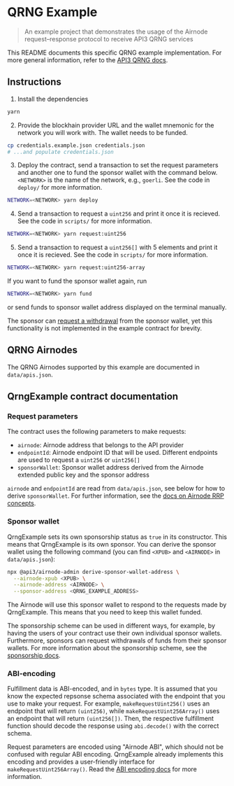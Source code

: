 # QRNG Example

> An example project that demonstrates the usage of the Airnode request–response protocol to receive API3 QRNG services

This README documents this specific QRNG example implementation. For more general information, refer to the
[API3 QRNG docs](https://docs.api3.org/qrng/).

## Instructions

1. Install the dependencies

```sh
yarn
```

2. Provide the blockhain provider URL and the wallet mnemonic for the network you will work with. The wallet needs to be
   funded.

```sh
cp credentials.example.json credentials.json
# ...and populate credentials.json
```

3. Deploy the contract, send a transaction to set the request parameters and another one to fund the sponsor wallet with
   the command below. `<NETWORK>` is the name of the network, e.g., `goerli`. See the code in `deploy/` for more
   information.

```sh
NETWORK=<NETWORK> yarn deploy
```

4. Send a transaction to request a `uint256` and print it once it is recieved. See the code in `scripts/` for more
   information.

```sh
NETWORK=<NETWORK> yarn request:uint256
```

5. Send a transaction to request a `uint256[]` with 5 elements and print it once it is recieved. See the code in
   `scripts/` for more information.

```sh
NETWORK=<NETWORK> yarn request:uint256-array
```

If you want to fund the sponsor wallet again, run

```sh
NETWORK=<NETWORK> yarn fund
```

or send funds to sponsor wallet address displayed on the terminal manually.

The sponsor can
[request a withdrawal](https://docs.api3.org/airnode/latest/reference/packages/admin-cli.html#request-withdrawal) from
the sponsor wallet, yet this functionality is not implemented in the example contract for brevity.

## QRNG Airnodes

The QRNG Airnodes supported by this example are documented in `data/apis.json`.

## QrngExample contract documentation

### Request parameters

The contract uses the following parameters to make requests:

- `airnode`: Airnode address that belongs to the API provider
- `endpointId`: Airnode endpoint ID that will be used. Different endpoints are used to request a `uint256` or
  `uint256[]`
- `sponsorWallet`: Sponsor wallet address derived from the Airnode extended public key and the sponsor address

`airnode` and `endpointId` are read from `data/apis.json`, see below for how to derive `sponsorWallet`. For further
information, see the [docs on Airnode RRP concepts](https://docs.api3.org/airnode/latest/concepts/).

### Sponsor wallet

QrngExample sets its own sponsorship status as `true` in its constructor. This means that QrngExample is its own
sponsor. You can derive the sponsor wallet using the following command (you can find `<XPUB>` and `<AIRNODE>` in
`data/apis.json`):

```sh
npx @api3/airnode-admin derive-sponsor-wallet-address \
  --airnode-xpub <XPUB> \
  --airnode-address <AIRNODE> \
  --sponsor-address <QRNG_EXAMPLE_ADDRESS>
```

The Airnode will use this sponsor wallet to respond to the requests made by QrngExample. This means that you need to
keep this wallet funded.

The sponsorship scheme can be used in different ways, for example, by having the users of your contract use their own
individual sponsor wallets. Furthermore, sponsors can request withdrawals of funds from their sponsor wallets. For more
information about the sponsorship scheme, see the
[sponsorship docs](https://docs.api3.org/airnode/latest/concepts/sponsor.html).

### ABI-encoding

Fulfillment data is ABI-encoded, and in `bytes` type. It is assumed that you know the expected repsonse schema
associated with the endpoint that you use to make your request. For example, `makeRequestUint256()` uses an endpoint
that will return `(uint256)`, while `makeRequestUint256Array()` uses an endpoint that will return `(uint256[])`. Then,
the respective fulfillment function should decode the response using `abi.decode()` with the correct schema.

Request parameters are encoded using "Airnode ABI", which should not be confused with regular ABI encoding. QrngExample
already implements this encoding and provides a user-friendly interface for `makeRequestUint256Array()`. Read the
[ABI encoding docs](https://docs.api3.org/airnode/latest/reference/specifications/airnode-abi-specifications.html) for
more information.
